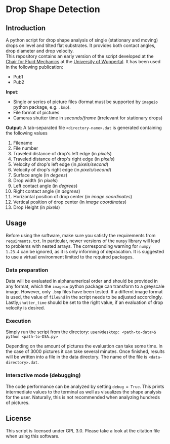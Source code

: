 # Drop Shape Detection

## Introduction

A python script for drop shape analysis of single (stationary and moving) drops on level and tilted flat substrates. It provides both contact angles, drop diameter and drop velocity. \
This repository contains an early version of the script developed at the [Chair for Fluid Mechanics](https://www.lsm.uni-wuppertal.de/de/research/) at the [University of Wuppertal](https://www.uni-wuppertal.de/en/research/). It has been used in the following publication:
* Pub1
* Pub2


**Input**: 
* Single or series of picture files (format must be supported by `imageio` python package, e.g. `.bmp`).
* File format of pictures
* Cameras shutter time in *seconds/frame* (irrelevant for stationary drops)

**Output**: A tab-separated file `<directory-name>.dat` is generated containing the following values
1. Filename
2. File number
3. Traveled distance of drop's left edge (in *pixels*)
4. Traveled distance of drop's right edge (in *pixels*)
5. Velocity of drop's left edge (in *pixels/second*)
6. Velocity of drop's right edge (in *pixels/second*)
7. Surface angle (in *degees*)
8. Drop width (in *pixels*)
9. Left contact angle (in *degrees*)
10. Right contact angle (in *degrees*)
11. Horizontal position of drop center (in *image coordinates*)
12. Vertical position of drop center (in *image coordinates*)
13. Drop Height (in *pixels*)

## Usage
Before using the software, make sure you satisfy the requirements from `requirments.txt`. In particular, newer versions of the `numpy` library will lead to problems with nested arrays. The corresponding warning for `numpy 1.23.4` can be ignored, as it is only informing of depracation. It is suggested to use a virtual environment limited to the required packages.

### Data preparation
Data will be evaluated in alphanumerical order and should be provided in any format, which the `imageio` python package can transform to a greyscale image. However, only `.bmp` files have been tested. If a differnt image format is used, the value of `fileEnd` in the script needs to be adjusted accordingly. Lastly,`shutter_time` should be set to the right value, if an evaluation of drop velocity is desired.

### Execution
Simply run the script from the directory:
`user@desktop: <path-to-data>$ python <path-to-DSA.py>`

Depending on the amount of pictures the evaluation can take some time. In the case of 3000 pictures it can take several minutes. Once finished, results will be written into a file in the data directory. The name of the file is `<data-directory>.dat`.

### Interactive mode (debugging)
The code performance can be analyzed by setting `debug = True`. This  prints intermediate values to the terminal as well as visualizes the shape analysis for the user. Naturally, this is not recommended when analyzing hundreds of pictures.

## License
This script is licensed under GPL 3.0. Please take a look at the citation file when using this software.
